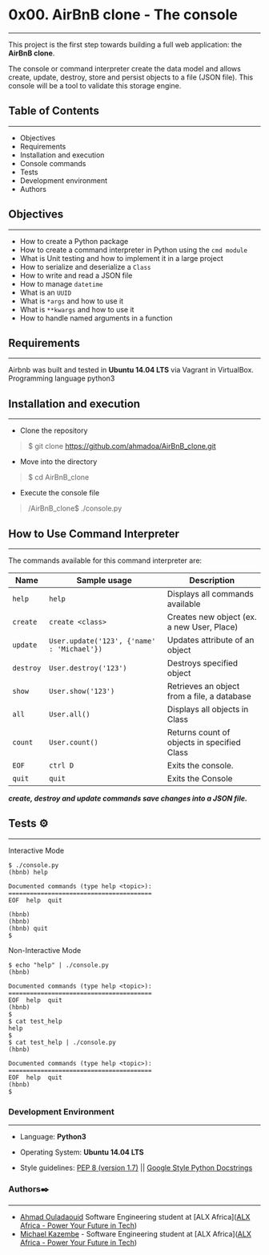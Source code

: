 # 0x00. AirBnB clone - The console

---

This project is the first step towards building a full web application: the **AirBnB clone**.

The console or command interpreter create the data model and allows create, update, destroy, store and persist objects to a file (JSON file). This console will be a tool to validate this storage engine.

## Table of Contents

---

* Objectives
* Requirements
* Installation and execution
* Console commands
* Tests
* Development environment
* Authors

## Objectives

---

* How to create a Python package
* How to create a command interpreter in Python using the `cmd module`
* What is Unit testing and how to implement it in a large project
* How to serialize and deserialize a `Class`
* How to write and read a JSON file
* How to manage `datetime`
* What is an `UUID`
* What is `*args` and how to use it
* What is `**kwargs` and how to use it
* How to handle named arguments in a function

## Requirements 

---

Airbnb was built and tested in **Ubuntu 14.04 LTS** via Vagrant in VirtualBox. Programming language python3

## Installation and execution 

---

* Clone the repository

> $ git clone https://github.com/ahmadoa/AirBnB_clone.git

* Move into the directory

> $ cd AirBnB_clone

* Execute the console file

> /AirBnB_clone$ ./console.py


## How to Use Command Interpreter

---

The commands available for this command interpreter are:

| Name      | Sample usage                               | Description                                 |
| --------- | ------------------------------------------ | ------------------------------------------- |
| `help`    | `help`                                     | Displays all commands available             |
| `create`  | `create <class>`                           | Creates new object (ex. a new User, Place)  |
| `update`  | `User.update('123', {'name' : 'Michael'})` | Updates attribute of an object              |
| `destroy` | `User.destroy('123')`                      | Destroys specified object                   |
| `show`    | `User.show('123')`                         | Retrieves an object from a file, a database |
| `all`     | `User.all()`                               | Displays all objects in Class               |
| `count`   | `User.count()`                             | Returns count of objects in specified Class |
| `EOF`     | `ctrl D`                                   | Exits the console.                          |
| `quit`    | `quit`                                     | Exits the Console                           |

***create, destroy and update commands save changes into a JSON file.***

## Tests ⚙️

---

Interactive Mode

```
$ ./console.py
(hbnb) help

Documented commands (type help <topic>):
========================================
EOF  help  quit

(hbnb)
(hbnb)
(hbnb) quit
$
```

Non-Interactive Mode

```
$ echo "help" | ./console.py
(hbnb)

Documented commands (type help <topic>):
========================================
EOF  help  quit
(hbnb)
$
$ cat test_help
help
$
$ cat test_help | ./console.py
(hbnb)

Documented commands (type help <topic>):
========================================
EOF  help  quit
(hbnb)
$
```



### Development Environment

------

* Language: **Python3**

* Operating System: **Ubuntu 14.04 LTS**
* Style guidelines: [PEP 8 (version 1.7)](https://www.python.org/dev/peps/pep-0008/) \|| [Google Style Python Docstrings](http://sphinxcontrib-napoleon.readthedocs.io/en/l\atest/example_google.html)

### Authors✒️

---

* [Ahmad Ouladaouid](https://github.com/ahmadoa) Software Engineering student at [ALX Africa]([ALX Africa - Power Your Future in Tech](https://www.alxafrica.com/))
* [Michael Kazembe](https://github.com/MichaelKazembe) - Software Engineering student at [ALX Africa]([ALX Africa - Power Your Future in Tech](https://www.alxafrica.com/))
